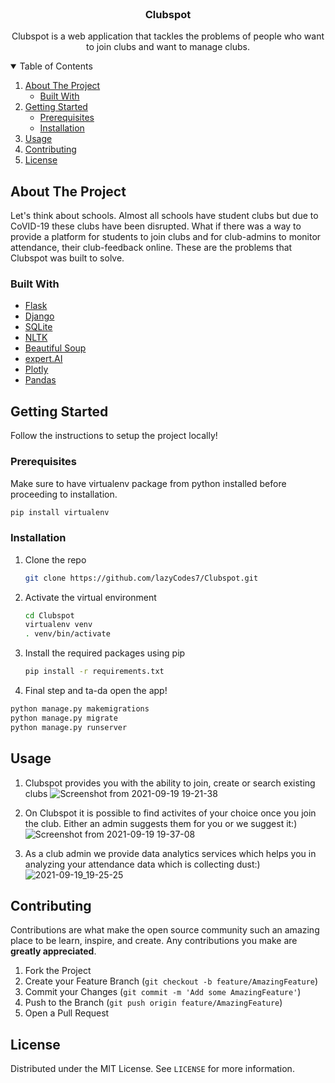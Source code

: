 <!-- PROJECT LOGO -->
<br />
<p align="center">


  <h3 align="center">Clubspot</h3>

  <p align="center">
    Clubspot is a web application that tackles the problems of people who want to join clubs and want to manage clubs.

</p>



<!-- TABLE OF CONTENTS -->
<details open="open">
  <summary>Table of Contents</summary>
  <ol>
    <li>
      <a href="#about-the-project">About The Project</a>
      <ul>
        <li><a href="#built-with">Built With</a></li>
      </ul>
    </li>
    <li>
      <a href="#getting-started">Getting Started</a>
      <ul>
        <li><a href="#prerequisites">Prerequisites</a></li>
        <li><a href="#installation">Installation</a></li>
      </ul>
    </li>
    <li><a href="#usage">Usage</a></li>
    <li><a href="#contributing">Contributing</a></li>
    <li><a href="#license">License</a></li>
  </ol>
</details>



<!-- ABOUT THE PROJECT -->
## About The Project
Let's think about schools. Almost all schools have student clubs but due to CoVID-19 these clubs have been disrupted. What if there was a way to provide a platform for students to join clubs and for club-admins to monitor attendance, their club-feedback online. These are the problems that Clubspot was built to solve.

### Built With

* [Flask](https://flask.palletsprojects.com/en/2.0.x/)
* [Django](https://www.djangoproject.com/)
* [SQLite](https://www.sqlite.org/index.html)
* [NLTK](https://opencv.org/)
* [Beautiful Soup](https://www.crummy.com/software/BeautifulSoup/bs4/doc/)
* [expert.AI](https://www.expert.ai/)
* [Plotly](https://plotly.com/)
* [Pandas](https://pandas.pydata.org/)



<!-- GETTING STARTED -->
## Getting Started

Follow the instructions to setup the project locally!

### Prerequisites

Make sure to have virtualenv package from python installed before proceeding to installation.
  ```sh
  pip install virtualenv
  ```

### Installation

1. Clone the repo
   ```sh
   git clone https://github.com/lazyCodes7/Clubspot.git
   ```
2. Activate the virtual environment
   ```sh
   cd Clubspot
   virtualenv venv
   . venv/bin/activate
   ```
3. Install the required packages using pip
   ```sh
   pip install -r requirements.txt
   ```
4. Final step and ta-da open the app!
  ```sh
  python manage.py makemigrations
  python manage.py migrate
  python manage.py runserver

  ```
## Usage
1. Clubspot provides you with the ability to join, create or search existing clubs
![Screenshot from 2021-09-19 19-21-38](https://user-images.githubusercontent.com/53506835/133930093-c19af1b7-947b-4ec7-816e-3e2473b67ed5.png)

2. On Clubspot it is possible to find activites of your choice once you join the club. Either an admin suggests them for you or we suggest it:)
![Screenshot from 2021-09-19 19-37-08](https://user-images.githubusercontent.com/53506835/133930530-d9e5552d-eaaf-4774-8dbe-050231823661.png)

3. As a club admin we provide data analytics services which helps you in analyzing your attendance data which is collecting dust:) \
![2021-09-19_19-25-25](https://user-images.githubusercontent.com/53506835/133931088-fd551a65-5296-4f9a-95f7-a4fe48a04c12.gif)



<!-- CONTRIBUTING -->
## Contributing

Contributions are what make the open source community such an amazing place to be learn, inspire, and create. Any contributions you make are **greatly appreciated**.

1. Fork the Project
2. Create your Feature Branch (`git checkout -b feature/AmazingFeature`)
3. Commit your Changes (`git commit -m 'Add some AmazingFeature'`)
4. Push to the Branch (`git push origin feature/AmazingFeature`)
5. Open a Pull Request



<!-- LICENSE -->
## License

Distributed under the MIT License. See `LICENSE` for more information.

